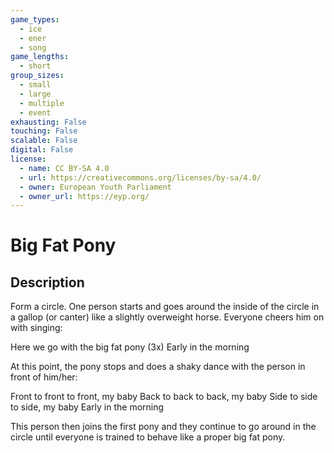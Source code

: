 ```yaml
---
game_types:
  - ice
  - ener
  - song
game_lengths:
  - short
group_sizes:
  - small
  - large
  - multiple
  - event
exhausting: False
touching: False
scalable: False
digital: False
license:
  - name: CC BY-SA 4.0
  - url: https://creativecommons.org/licenses/by-sa/4.0/
  - owner: European Youth Parliament
  - owner_url: https://eyp.org/
---
```

# Big Fat Pony

## Description
Form a circle. One person starts and goes around the inside of the circle in a gallop (or canter) like a slightly overweight horse. Everyone cheers him on with singing:

Here we go with the big fat pony (3x)
Early in the morning

At this point, the pony stops and does a shaky dance with the person in front of him/her:

Front to front to front, my baby
Back to back to back, my baby
Side to side to side, my baby
Early in the morning

This person then joins the first pony and they continue to go around in the circle until everyone is trained to behave like a proper big fat pony.
